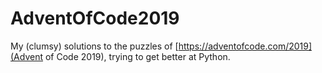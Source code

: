 # AdventOfCode2019

My (clumsy) solutions to the puzzles of [https://adventofcode.com/2019](Advent of Code 2019), trying to get better at Python.
